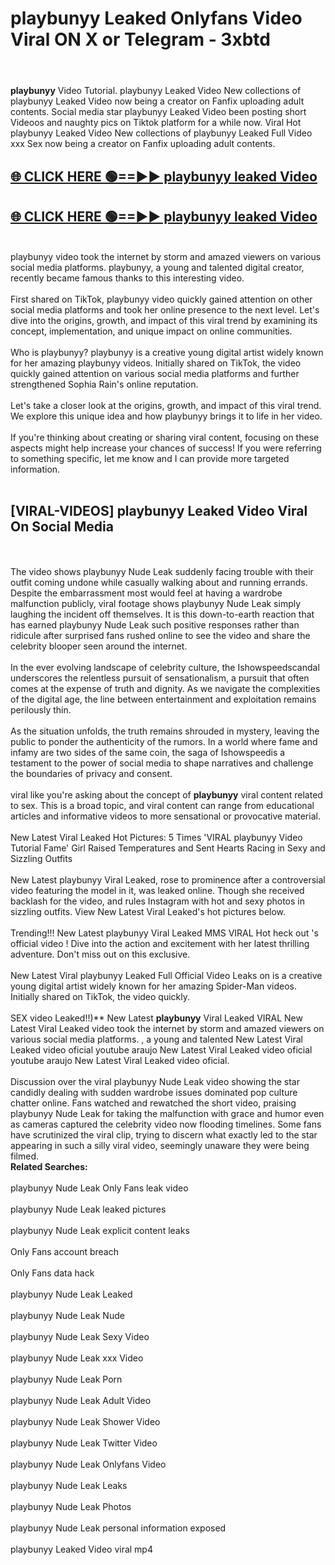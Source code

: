 <h1> playbunyy Leaked Onlyfans Video Viral ON X or Telegram - 3xbtd </h1>

# 
<br>
<strong>playbunyy</strong> Video Tutorial. playbunyy Leaked Video New collections of  playbunyy Leaked Video now being a creator on Fanfix uploading adult contents. Social media star playbunyy Leaked Video been posting short Videoos and naughty pics on Tiktok platform for a while now. Viral Hot playbunyy Leaked Video New collections of playbunyy Leaked Full Video xxx Sex now being a creator on Fanfix uploading adult contents.
<br>

## [🌐 CLICK HERE 🟢==►► playbunyy leaked Video ](https://onlyclips.site?title=playbunyy&ref=git)


## [🌐 CLICK HERE 🟢==►► playbunyy leaked Video ](https://onlyclips.site?title=playbunyy&ref=git)

<br>
playbunyy video took the internet by storm and amazed viewers on various social media platforms. playbunyy, a young and talented digital creator, recently became famous thanks to this interesting video.
<br><br>
First shared on TikTok, playbunyy video quickly gained attention on other social media platforms and took her online presence to the next level. Let's dive into the origins, growth, and impact of this viral trend by examining its concept, implementation, and unique impact on online communities.
<br><br>
Who is playbunyy? playbunyy is a creative young digital artist widely known for her amazing playbunyy videos. Initially shared on TikTok, the video quickly gained attention on various social media platforms and further strengthened Sophia Rain's online reputation.
<br><br>
Let's take a closer look at the origins, growth, and impact of this viral trend. We explore this unique idea and how playbunyy brings it to life in her video.
<br><br>
If you're thinking about creating or sharing viral content, focusing on these aspects might help increase your chances of success! If you were referring to something specific, let me know and I can provide more targeted information.
<br><br>
<h2>[VIRAL-VIDEOS] playbunyy Leaked Video Viral On Social Media</h2>
<br><br>
The video shows playbunyy Nude Leak suddenly facing trouble with their outfit coming undone while casually walking about and running errands. Despite the embarrassment most would feel at having a wardrobe malfunction publicly, viral footage shows playbunyy Nude Leak simply laughing the incident off themselves. It is this down-to-earth reaction that has earned playbunyy Nude Leak such positive responses rather than ridicule after surprised fans rushed online to see the video and share the celebrity blooper seen around the internet.
<br><br>
In the ever evolving landscape of celebrity culture, the Ishowspeedscandal underscores the relentless pursuit of sensationalism, a pursuit that often comes at the expense of truth and dignity. As we navigate the complexities of the digital age, the line between entertainment and exploitation remains perilously thin.
<br><br>
As the situation unfolds, the truth remains shrouded in mystery, leaving the public to ponder the authenticity of the rumors. In a world where fame and infamy are two sides of the same coin, the saga of Ishowspeedis a testament to the power of social media to shape narratives and challenge the boundaries of privacy and consent.
<br><br>
viral like you're asking about the concept of <strong>playbunyy</strong> viral content related to sex. This is a broad topic, and viral content can range from educational articles and informative videos to more sensational or provocative material.
<br><br>
New Latest Viral Leaked Hot Pictures: 5 Times 'VIRAL playbunyy Video Tutorial Fame' Girl Raised Temperatures and Sent Hearts Racing in Sexy and Sizzling Outfits
<br><br>
New Latest playbunyy Viral Leaked, rose to prominence after a controversial video featuring the model in it, was leaked online. Though she received backlash for the video, and rules Instagram with hot and sexy photos in sizzling outfits. View New Latest Viral Leaked's hot pictures below.
<br><br>
Trending!!! New Latest playbunyy Viral Leaked MMS VIRAL Hot heck out 's official video ! Dive into the action and excitement with her latest thrilling adventure. Don't miss out on this exclusive.
<br><br>
New Latest Viral playbunyy Leaked Full Official Video Leaks on  is a creative young digital artist widely known for her amazing Spider-Man videos. Initially shared on TikTok, the video quickly.
<br><br>
SEX video Leaked!!)** New Latest <strong>playbunyy</strong> Viral Leaked VIRAL New Latest Viral Leaked video took the internet by storm and amazed viewers on various social media platforms. , a young and talented New Latest Viral Leaked video oficial youtube araujo New Latest Viral Leaked video oficial youtube araujo New Latest Viral Leaked video oficial.
<br><br>
Discussion over the viral playbunyy Nude Leak video showing the star candidly dealing with sudden wardrobe issues dominated pop culture chatter online. Fans watched and rewatched the short video, praising playbunyy Nude Leak for taking the malfunction with grace and humor even as cameras captured the celebrity video now flooding timelines. Some fans have scrutinized the viral clip, trying to discern what exactly led to the star appearing in such a silly viral video, seemingly unaware they were being filmed.
<br>
<strong>Related Searches:</strong>
<br><br>
playbunyy Nude Leak Only Fans leak video
<br><br>
playbunyy Nude Leak leaked pictures
<br><br>
playbunyy Nude Leak explicit content leaks
<br><br>
Only Fans account breach
<br><br>
Only Fans data hack
<br><br>
playbunyy Nude Leak Leaked
<br><br>
playbunyy Nude Leak Nude
<br><br>
playbunyy Nude Leak Sexy Video
<br><br>
playbunyy Nude Leak xxx Video
<br><br>
playbunyy Nude Leak Porn
<br><br>
playbunyy Nude Leak Adult Video
<br><br>
playbunyy Nude Leak Shower Video
<br><br>
playbunyy Nude Leak Twitter Video
<br><br>
playbunyy Nude Leak Onlyfans Video
<br><br>
playbunyy Nude Leak Leaks
<br><br>
playbunyy Nude Leak Photos
<br><br>
playbunyy Nude Leak personal information exposed
<br><br>
playbunyy Leaked Video viral mp4